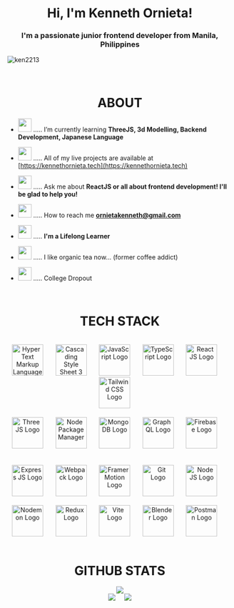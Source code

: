
<link rel="stylesheet" type='text/css' href="https://cdn.jsdelivr.net/gh/devicons/devicon@latest/devicon.min.css" />
          

<h1 align="center">Hi, I'm Kenneth Ornieta!</h1>
<h3 align="center">I'm a passionate junior frontend developer from Manila, Philippines</h3>

<p align="left"> <img src="https://komarev.com/ghpvc/?username=ken2213&label=Profile%20views&color=0e75b6&style=flat" alt="ken2213" /> </p>
<br>

<h1 align="center">ABOUT</h1>

- <img width=30 src="https://i.pinimg.com/originals/73/69/6e/73696e022df7cd5cb3d999c6875361dd.gif"> ..... I’m currently learning **ThreeJS, 3d Modelling, Backend Development, Japanese Language**

- <img width=30 src="https://media.tenor.com/9IsrqCRzmNwAAAAi/tyrannosaurus-dinosaur.gif" > ..... All of my live projects are available at [https://kennethornieta.tech](https://kennethornieta.tech)

- <img width=30 src="https://media.tenor.com/b-6uXPvnQREAAAAi/item-box-mario-kart.gif" > ..... Ask me about **ReactJS or all about frontend development! I'll be glad to help you!**

- <img width=30 src="https://media.tenor.com/X7NYqp5lxZoAAAAi/love-letter-heart.gif" > ..... How to reach me **ornietakenneth@gmail.com**

- <img width=30 src="https://c.tenor.com/TLhWkKdr770AAAAd/tenor.gif" > ..... **I'm a Lifelong Learner**

- <img width=30 src="https://piskel-imgstore-b.appspot.com/img/0e28c1e1-2b46-11eb-98c3-8bd6c09c09f8.gif" > ..... I like organic tea now... (former coffee addict)

- <img width=30 src="https://i.pinimg.com/originals/ae/70/2a/ae702a9a236d1baf8c46e1fa3710df7a.gif" > ..... College Dropout

<br>

<h1 align="center">TECH STACK</h1>
<br>
<div align="center">
  <img width=70 alt="Hyper Text Markup Language 5 Logo" 
       title="Hyper Text Markup Language 5 Logo" src="https://cdn.jsdelivr.net/gh/devicons/devicon@latest/icons/html5/html5-original-wordmark.svg" /> &nbsp; &nbsp; &nbsp;
  <img width=70 alt="Cascading Style Sheet 3 Logo" 
       title="Cascading Style Sheet 3 Logo" src="https://cdn.jsdelivr.net/gh/devicons/devicon@latest/icons/css3/css3-original-wordmark.svg" />  &nbsp; &nbsp; &nbsp;
  <img width=70 alt="JavaScript Logo" 
       title="JavaScript Logo" src="https://cdn.jsdelivr.net/gh/devicons/devicon@latest/icons/javascript/javascript-original.svg" />  &nbsp; &nbsp; &nbsp;
  <img width=70 alt="TypeScript Logo"
       title="TypeScript Logo" src="https://cdn.jsdelivr.net/gh/devicons/devicon@latest/icons/typescript/typescript-original.svg" />  &nbsp; &nbsp;  &nbsp;
  <img width=70 alt="React JS Logo" 
       title="ReactJS Logo" src="https://cdn.jsdelivr.net/gh/devicons/devicon@latest/icons/react/react-original.svg" />  &nbsp; &nbsp; &nbsp;
  <img width=70 alt="Tailwind CSS Logo" 
       title="Tailwind CSS Logo" src="https://cdn.jsdelivr.net/gh/devicons/devicon@latest/icons/tailwindcss/tailwindcss-original.svg" /> &nbsp; &nbsp; &nbsp; 

</div>

<br>

<div align="center">
  <img width=70 alt="Three JS Logo" 
       title="Three JS Logo" src="https://global.discourse-cdn.com/standard17/uploads/threejs/optimized/2X/e/e4f86d2200d2d35c30f7b1494e96b9595ebc2751_2_496x500.png" />  &nbsp; &nbsp; &nbsp; 
  <img width=70 alt="Node Package Manager"
       title="Node Package Manager Logo" src="https://cdn.jsdelivr.net/gh/devicons/devicon@latest/icons/npm/npm-original-wordmark.svg" /> &nbsp; &nbsp; &nbsp;
  <img width=70 alt="Mongo DB Logo" 
       title="Mongo DB Logo" src="https://cdn.jsdelivr.net/gh/devicons/devicon@latest/icons/mongodb/mongodb-plain-wordmark.svg" /> &nbsp; &nbsp; &nbsp;
  <img width=70 alt="Graph QL Logo" 
       title="Graph QL Logo" src="https://cdn.jsdelivr.net/gh/devicons/devicon@latest/icons/graphql/graphql-plain-wordmark.svg" /> &nbsp; &nbsp; &nbsp;
  <img width=70 alt="Firebase Logo" 
       title="Firebase Logo" src="https://cdn.jsdelivr.net/gh/devicons/devicon@latest/icons/firebase/firebase-plain-wordmark.svg" /> &nbsp; &nbsp; &nbsp;
</div>

<br>

<div align="center">

</div>

<br>

<div align="center">
  <img width=70 alt="Express JS Logo" 
       title="Express JS Logo" src="https://cdn.jsdelivr.net/gh/devicons/devicon@latest/icons/express/express-original-wordmark.svg" /> &nbsp; &nbsp; &nbsp;
  <img width=70 alt="Webpack Logo" 
       title="Express JS Logo" src="https://cdn.jsdelivr.net/gh/devicons/devicon@latest/icons/webpack/webpack-original.svg" /> &nbsp; &nbsp; &nbsp;
  <img width=70 alt="Framer Motion Logo" 
       title="Framer Motion Logo" src="https://cdn.jsdelivr.net/gh/devicons/devicon@latest/icons/framermotion/framermotion-original.svg" /> &nbsp; &nbsp; &nbsp;
  <img width=70 alt="Git Logo" 
       title="Git Logo" src="https://cdn.jsdelivr.net/gh/devicons/devicon@latest/icons/git/git-plain-wordmark.svg" /> &nbsp; &nbsp; &nbsp;
  <img width=70 alt="Node JS Logo" 
       title="Node JS Logo" src="https://cdn.jsdelivr.net/gh/devicons/devicon@latest/icons/nodejs/nodejs-plain-wordmark.svg" /> &nbsp; &nbsp; &nbsp;
  
</div>

<br>

<div align="center">
  <img width=70 alt="Nodemon Logo" 
       title="Nodemon Logo" src="https://cdn.jsdelivr.net/gh/devicons/devicon@latest/icons/nodemon/nodemon-original.svg" /> &nbsp; &nbsp; &nbsp;
  <img width=70 alt="Redux Logo" 
       title="Redux Logo" src="https://cdn.jsdelivr.net/gh/devicons/devicon@latest/icons/redux/redux-original.svg" /> &nbsp; &nbsp; &nbsp;
  <img width=70 alt="Vite Logo" 
       title="Vite Logo" src="https://cdn.jsdelivr.net/gh/devicons/devicon@latest/icons/vitejs/vitejs-original.svg" /> &nbsp; &nbsp; &nbsp;
  <img width=70 alt="Blender Logo" 
       title="Blender Logo" src="https://cdn.jsdelivr.net/gh/devicons/devicon@latest/icons/blender/blender-original.svg" /> &nbsp; &nbsp; &nbsp;
  <img width=70 alt="Postman Logo" 
       title="Postman Logo" src="https://cdn.jsdelivr.net/gh/devicons/devicon@latest/icons/postman/postman-original.svg" /> &nbsp; &nbsp; &nbsp;
</div>

<br>

<h1 align="center">GITHUB STATS</h1>

<div align="center">
   <img src="https://github-readme-stats.vercel.app/api/top-langs?username=ken2213&theme=react"/>
</div>

<div align="center">
   <img src="https://github-readme-stats.vercel.app/api?username=ken2213&show_icons=true&theme=react"/> &nbsp; &nbsp;
   <img src="https://github-readme-streak-stats.herokuapp.com/?user=ken2213&theme=react"/>
</div>


